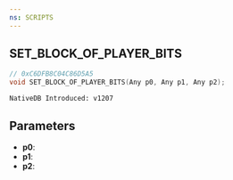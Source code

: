 ```yaml
---
ns: SCRIPTS
---
```

## SET_BLOCK_OF_PLAYER_BITS

```c
// 0xC6DFB8C04C86D5A5
void SET_BLOCK_OF_PLAYER_BITS(Any p0, Any p1, Any p2);
```

```
NativeDB Introduced: v1207
```

## Parameters
* **p0**:
* **p1**:
* **p2**:
